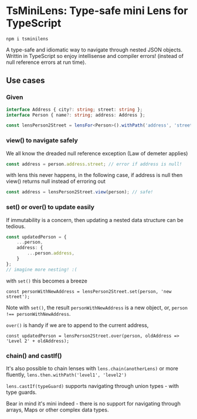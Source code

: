 # TsMiniLens: Type-safe mini Lens for TypeScript

```
npm i tsminilens
```

A type-safe and idiomatic way to navigate through nested JSON objects. Writtin in TypeScript so enjoy intellisense and compiler errors! (instead of null reference errors at run time).

## Use cases

### Given
```TypeScript
interface Address { city?: string; street: string };
interface Person { name?: string; address: Address };

const lensPerson2Street = lensFor<Person>().withPath('address', 'street'); // this is type safe, e.g. 'street1' wont't compile
```

### view() to navigate safely

We all know the dreaded null reference exception (Law of demeter applies)

```TypeScript
const address = person.address.street; // error if address is null!
```

with lens this never happens, in the following case, if address is null then view() returns null instead of erroring out

```TypeScript
const address = lensPerson2Street.view(person); // safe!
```

### set() or over() to update easily

If immutability is a concern, then updating a nested data structure can be tedious.
```TypeScript
const updatedPerson = {
    ...person,
    address: {
        ...person.address,
    }
};
// imagine more nesting! :(
```

with ``set()`` this becomes a breeze
```
const personWithNewAddress = lensPerson2Street.set(person, 'new street');
```
Note with ``set()``, the result ``personWithNewAddress`` is a new object, or, ``person !== personWithNewAddress``.

``over()`` is handy if we are to append to the current address,
```
const updatedPerson = lensPerson2Street.over(person, oldAddress => 'Level 2' + oldAddress);
```
### chain() and castIf()

It's also possible to chain lenses with ``lens.chain(anotherLens)`` or more fluently, ``lens.then.withPath('level1', 'level2')``

``lens.castIf(typeGuard)`` supports navigating through union types - with type guards.

Bear in mind it's mini indeed - there is no support for navigating through arrays, Maps or other complex data types.
